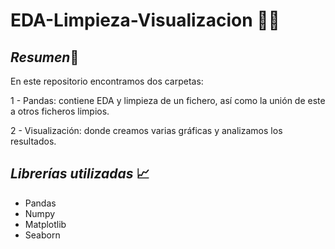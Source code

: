 # EDA-Limpieza-Visualizacion 👩‍💻

##  *Resumen*📝

En este repositorio encontramos dos carpetas:

1 - Pandas: contiene EDA y limpieza de un fichero, así como la unión de este a otros ficheros limpios.

2 - Visualización: donde creamos varias gráficas y analizamos los resultados.

## *Librerías utilizadas* 📈

- Pandas
- Numpy
- Matplotlib
- Seaborn
